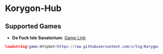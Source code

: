 # Korygon-Hub


## Supported Games

- **De Fuck Isle Sanatorium**. [Game Link](https://www.roblox.com/games/3522803956/NURSEAPP-De-Pride-Isle-Sanatorium-LGBTQ "Roblox Game's")
```lua
loadstring(game:HttpGet(https://raw.githubusercontent.com/irlng/Korygon-Hub/games/De-Pride-Isle-Sanatorium.lua"", true))()
```


